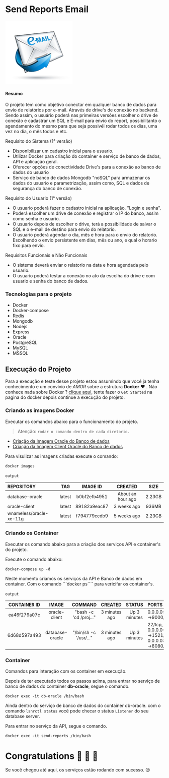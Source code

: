 # Send Reports Email
<!-- ![alt text](./img/logo.jpg){: .img-small}  -->

<img src="./img/logo.jpg" alt="Mortality Bubble Chart" height="200">

#### Resumo
O projeto tem como objetivo conectar em qualquer banco de dados para envio de relatórios por e-mail. Através de drive's de conexão no backend. Sendo assim, o usuário poderá nas primeiras versões escolher o drive de conexão e cadastrar um SQL e E-mail para envio do report, possibilitanto o agendamento do mesmo para que seja possivél rodar todos os dias, uma vez no dia, o mês todos e etc.

Requisito do Sistema (1° versão)
  - Disponibilizar um cadastro inicial para o usuario.
  - Utilizar Docker para criação do container e serviço de banco de dados, API e aplicação geral. 
  - Oferecer opções de conectividade Drive's para a conexão ao banco de dados do usuario
  - Serviço de banco de dados Mongodb "noSQL" para armazenar os dados do usuario e parametrização, assim como, SQL e dados de segurança do banco de conexão.
    
Requisito do Usuario (1° versão)
  - O usuario poderá fazer o cadastro inicial na aplicação, "Login e senha". 
  - Poderá escolher um drive de conexão e registrar o IP do banco, assim como senha e usuario.
  - O usuario depois de escolher o drive, terá a possibilidade de salvar o SQL e o e-mail de destino para envio do relatorio.
  - O usuario poderá agendar o dia, mês e hora para o envio do relatorio. Escolhendo o envio persistente em dias, mês ou ano, e qual o horario fixo para envio.
 
Requisitos Funcionais e Não Funcionais
  - O sistema deverá enviar o relatorio na data e hora agendada pelo usuario. 
  - O usuario poderá testar a conexão no ato da escolha do drive e com usuario e senha do banco de dados.

### Tecnologias para o projeto
  * Docker
  * Docker-compose
  * Redis
  * Mongodb
  * Nodejs
  * Express
  * Oracle
  * PostgreSQL
  * MySQL
  * MSSQL


## Execução do Projeto
>
Para a execução e teste desse projeto estou assumindo que você ja tenha conhecimento e um convívio de *AMOR* sobre a estrutura **Docker** :heart: .
Não conhece nada sobre Docker ? [clique aqui](https://docs.docker.com/get-started/), tente fazer o `Get Started` na pagina do docker depois continue a execução do projeto.

### Criando as imagens Docker 
Executar os comandos abaixo para o funcionamento do projeto.   
>Atenção: ```rodar o comando dentro de cada diretorio.```
  - [Criação da Imagem Oracle do Banco de dados](./db-oracle/README.md)
  - [Criação da Imagem Client Oracle do Banco de dados](./oracle-client/README.md)

Para visulizar as imagens criadas execute o comando: 
```
docker images
```

`output` 

| REPOSITORY               | TAG         |  IMAGE ID     | CREATED             | SIZE     |
| :----------------------  | :---------: | :-----------: | :-----------------: | :------: |
| database-oracle          | latest      | b0bf2efb4951  | About an hour ago   | 2.23GB   |
| oracle-client            | latest      | 89182a9eac87  | 3 weeks ago         | 936MB    |
| wnameless/oracle-xe-11g  | latest      | f794779ccdb9  | 5 weeks ago         | 2.23GB   |

### Criando os Container
Executar os comando abaixo para a criação dos serviços API e container's do projeto.

Execute o comando abaixo:
```
docker-compose up -d
```
Neste momento criamos os serviços da API e Banco de dados em container. 
Com o comando ```docker ps```` para vericifar os container's.

`output` 

| CONTAINER ID   | IMAGE            | COMMAND                 | CREATED        | STATUS         | PORTS                                                   | NAMES         |
| :------------: | :--------------: | :---------------------: | :------------: | :------------: | :-----------------------------------------------------  | :-----------: |
| ea46f279a07c   | oracle-client    | "bash -c 'cd /proj..."  | 3 minutes ago  | Up 3 minutes   | 0.0.0.0:9000->9000/tcp                                  | send-reports  |
| 6d68d597a493   | database-oracle  | "/bin/sh -c '/usr/..."  | 3 minutes ago  | Up 3 minutes   | 22/tcp, 0.0.0.0:1522->1521/tcp, 0.0.0.0:8081->8080/tcp  | db-oracle     |


### Container
Comandos para interação com os container em execução.

Depois de ter executado todos os passos acima, para entrar no serviço de banco de dados do container **db-oracle**, segue o comando.
```
docker exec -it db-oracle /bin/bash
```
>
Ainda dentro do serviço de banco de dados do container db-oracle. com o comando ```lsnrctl status``` você pode checar o status `Listener` do seu database server.

Para entrar no serviço da API, segue o comando.
```
docker exec -it send-reports /bin/bash
```

# Congratulations :clap: :clap: :clap: 
Se você chegou até aqui, os serviços estão rodando com sucesso. :heart_eyes:

